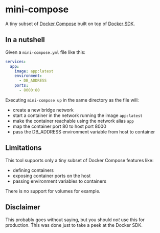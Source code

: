 # mini-compose

A tiny subset of [Docker Compose](https://docs.docker.com/compose/) built on top of [Docker SDK](https://docker-py.readthedocs.io/en/stable/index.html).

## In a nutshell

Given a `mini-compose.yml` file like this:

```yaml
services:
  app:
    image: app:latest
    environment:
      - DB_ADDRESS
    ports:
      - 8000:80
```

Executing `mini-compose up` in the same directory as the file will:

- create a new bridge network
- start a container in the network running the image `app:latest`
- make the container reachable using the network alias `app`
- map the container port 80 to host port 8000
- pass the DB_ADDRESS environment variable from host to container

## Limitations

This tool supports only a tiny subset of Docker Compose features like:

- defining containers
- exposing container ports on the host
- passing environment variables to containers

There is no support for volumes for example.

## Disclaimer

This probably goes without saying, but you should _not_ use this for production. This was done just to take a peek at the Docker SDK.
